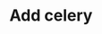 ---
layout: default
title: Add celery
parent: Project configuration
grand_parent: Django
nav_order: 2
---